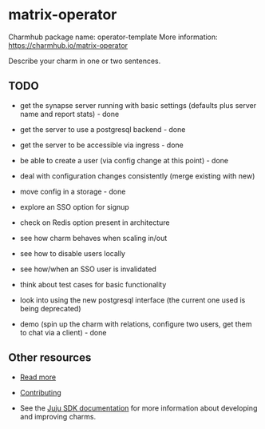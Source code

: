 <!--
Avoid using this README file for information that is maintained or published elsewhere, e.g.:

* metadata.yaml > published on Charmhub
* documentation > published on (or linked to from) Charmhub
* detailed contribution guide > documentation or CONTRIBUTING.md

Use links instead.
-->

# matrix-operator

Charmhub package name: operator-template
More information: https://charmhub.io/matrix-operator

Describe your charm in one or two sentences.

## TODO

* get the synapse server running with basic settings (defaults plus server name and report stats) - done

* get the server to use a postgresql backend - done

* get the server to be accessible via ingress - done

* be able to create a user (via config change at this point) - done

* deal with configuration changes consistently (merge existing with new)

* move config in a storage - done

* explore an SSO option for signup

* check on Redis option present in architecture

* see how charm behaves when scaling in/out

* see how to disable users locally

* see how/when an SSO user is invalidated

* think about test cases for basic functionality

* look into using the new postgresql interface (the current one used is being deprecated)

* demo (spin up the charm with relations, configure two users, get them to chat via a client) - done

## Other resources

<!-- If your charm is documented somewhere else other than Charmhub, provide a link separately. -->

- [Read more](https://example.com)

- [Contributing](CONTRIBUTING.md) <!-- or link to other contribution documentation -->

- See the [Juju SDK documentation](https://juju.is/docs/sdk) for more information about developing and improving charms.
